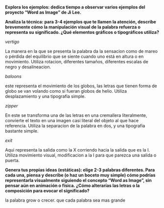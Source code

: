 **Explora los ejemplos: dedica tiempo a observar varios ejemplos del proyecto “Word as Image” de Ji Lee.**

**Analiza la técnica: para 3-4 ejemplos que te llamen la atención, describe brevemente cómo la manipulación visual de la palabra refuerza o representa su significado. ¿Qué elementos gráficos o tipográficos utiliza?**

*vertigo*

La manera en la que se presenta la palabra da la sensacion como de mareo o pérdida del equilibrio que se siente cuando uno está en altura o en movimiento. Utiliza rotacion, diferentes tamaños, diferentes escalas de negro y desalineacion.

*baloons*

este representa el movimiento de los globos, las letras que tienen forma de globo se van volando como si fueran globos de helio. Utiliza desplazamiento y una tipografia simple.

*zipper*

En este se transforma una de las letras en una cremallera literalmente, convierte el texto en una imagen casi literal del objeto al que hace referencia. Utiliza la separacion de la palabra en dos, y una tipografia bastante simple.

*exit*

Aqui representa la salida como la X corriendo hacia la salida que es la I. Utiliza movimiento visual, modificacion a la I para que parezca una salida o puerta. 

**Genera tus propias ideas (estáticas): elige 2-3 palabras diferentes. Para cada una, piensa y describe (o haz un boceto muy simple) cómo podrías representarla visualmente siguiendo el concepto “Word as Image”, sin pensar aún en animación o física. ¿Cómo alterarías las letras o la composición para evocar el significado?**

la palabra grow o crecer. que cada palabra sea mas grande 
